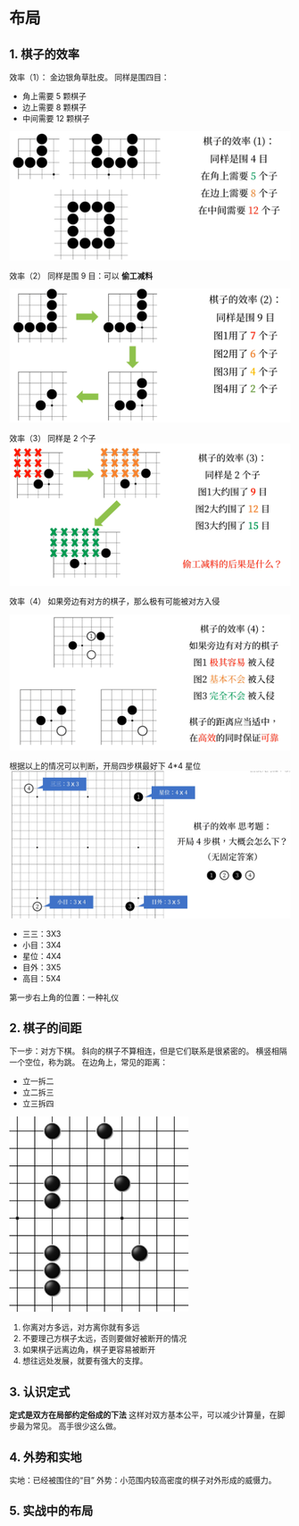 # 布局

## 1. 棋子的效率

效率（1）：
金边银角草肚皮。
同样是围四目：
- 角上需要 5 颗棋子
- 边上需要 8 颗棋子
- 中间需要 12 颗棋子

![picture 1](../images/20230206164351.png)  

效率（2）
同样是围 9 目：可以 **偷工减料**

![picture 3](../images/20230206164805.png)  

效率（3）
同样是 2 个子
![picture 4](../images/20230206164947.png)  

效率（4）
如果旁边有对方的棋子，那么极有可能被对方入侵

![picture 5](../images/20230206165148.png)  

根据以上的情况可以判断，开局四步棋最好下 4*4 星位
![picture 6](../images/20230206165440.png)  

- 三三：3X3
- 小目：3X4
- 星位：4X4
- 目外：3X5
- 高目：5X4

第一步右上角的位置：一种礼仪

## 2. 棋子的间距

下一步：对方下棋。
斜向的棋子不算相连，但是它们联系是很紧密的。
横竖相隔一个空位，称为跳。
在边角上，常见的距离：
- 立一拆二
- 立二拆三
- 立三拆四

![picture 7](../images/20230206170700.png)  


1. 你离对方多远，对方离你就有多远
2. 不要理己方棋子太远，否则要做好被断开的情况
3. 如果棋子远离边角，棋子更容易被断开
4. 想往远处发展，就要有强大的支撑。

## 3. 认识定式

**定式是双方在局部约定俗成的下法**
这样对双方基本公平，可以减少计算量，在脚步最为常见。
高手很少这么做。

## 4. 外势和实地

实地：已经被围住的“目”
外势：小范围内较高密度的棋子对外形成的威慑力。

## 5. 实战中的布局

